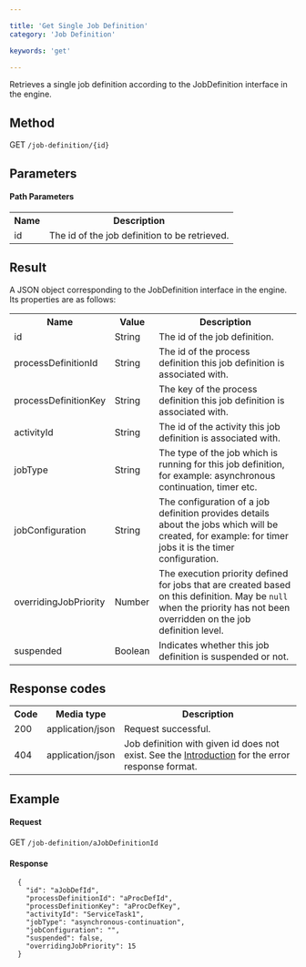 ```yaml
---

title: 'Get Single Job Definition'
category: 'Job Definition'

keywords: 'get'

---
```



Retrieves a single job definition according to the JobDefinition interface in the engine.


Method
------

GET `/job-definition/{id}`


Parameters
----------

#### Path Parameters

<table class="table table-striped">
  <tr>
    <th>Name</th>
    <th>Description</th>
  </tr>
  <tr>
    <td>id</td>
    <td>The id of the job definition to be retrieved.</td>
  </tr>
</table>


Result
------

A JSON object corresponding to the JobDefinition interface in the engine.
Its properties are as follows:

<table class="table table-striped">
  <tr>
    <th>Name</th>
    <th>Value</th>
    <th>Description</th>
  </tr>
  <tr>
    <td>id</td>
    <td>String</td>
    <td>The id of the job definition.</td>
  </tr>
  <tr>
    <td>processDefinitionId</td>
    <td>String</td>
    <td>The id of the process definition this job definition is associated with.</td>
  </tr>
  <tr>
    <td>processDefinitionKey</td>
    <td>String</td>
    <td>The key of the process definition this job definition is associated with.</td>
  </tr>
  <tr>
    <td>activityId</td>
    <td>String</td>
    <td>The id of the activity this job definition is associated with.</td>
  </tr>
  <tr>
    <td>jobType</td>
    <td>String</td>
    <td>The type of the job which is running for this job definition, for example: asynchronous continuation, timer etc.</td>
  </tr>
  <tr>
    <td>jobConfiguration</td>
    <td>String</td>
    <td>The configuration of a job definition provides details about the jobs which will be created, for example: for timer jobs it is the timer configuration.</td>
  </tr>
  <tr>
    <td>overridingJobPriority</td>
    <td>Number</td>
    <td>The execution priority defined for jobs that are created based on this definition. May be <code>null</code> when the priority has not been overridden on the job definition level.</td>
  </tr>
  <tr>
    <td>suspended</td>
    <td>Boolean</td>
    <td>Indicates whether this job definition is suspended or not.</td>
  </tr>
</table>


Response codes
--------------

<table class="table table-striped">
  <tr>
    <th>Code</th>
    <th>Media type</th>
    <th>Description</th>
  </tr>
  <tr>
    <td>200</td>
    <td>application/json</td>
    <td>Request successful.</td>
  </tr>
  <tr>
    <td>404</td>
    <td>application/json</td>
    <td>Job definition with given id does not exist.  See the <a href="ref:#overview-introduction">Introduction</a> for the error response format.</td>
  </tr>
</table>


Example
-------

#### Request

<!-- TODO: Insert a 'real' example -->
GET `/job-definition/aJobDefinitionId`

#### Response

      {
        "id": "aJobDefId",
        "processDefinitionId": "aProcDefId",
        "processDefinitionKey": "aProcDefKey",
        "activityId": "ServiceTask1",
        "jobType": "asynchronous-continuation",
        "jobConfiguration": "",
        "suspended": false,
        "overridingJobPriority": 15
      }